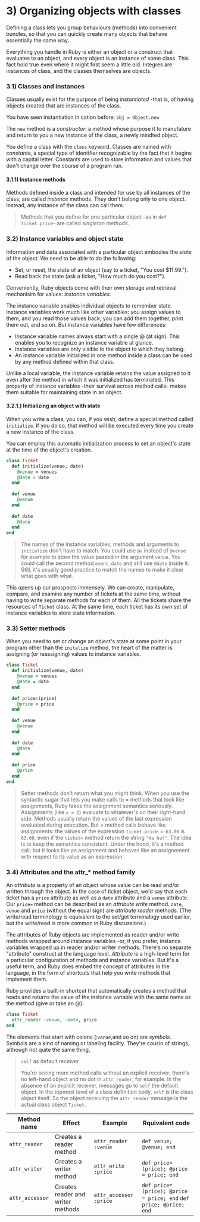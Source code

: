 # 3) Organizing objects with classes

Defining a class lets you group behaviours (methods) into convenient bundles, so that you can quickly create many objects that behave essentially the same way. 
 
Everything you handle in Ruby is either an object or a construct that evaluates to an object, and every object is an instance of some class. This fact hold true even where it might first seem a little old. Integres are instances of class, and the classes themselves are objects.

### 3.1) Classes and instances

Classes usually exist for the purpose of being *instantiated* -that is, of having objects created that are instances of the class.

You have seen instantiation in cation before: `obj = Object.new`

The `new` method is a *constructor*: a method whose purpose it to manufature and return to you a new instance of the class, a newly mindted object.

You define a class with the `class` keyword. Classes are named with *constants*, a special type of identifier recognizable by the fact that it begins with a capital letter. Constants are used to store information and values that don't change over the course of a program run.

#### 3.1.1) Instance methods

Methods defined inside a class and intended for use by all instances of the class, are called *instence* methods. They don't belong only to one object. Instead, any instance of the class can call them.

> Methods that you define for one particular object -as in `def ticket.price`- are called *singleton methods*.

### 3.2) Instance variables and object state

Information and data associated with a particular object embodies the *state* of the object. We need to be able to do the following:

* Set, or reset, the state of an object (say to a ticket, "You cost $11.99.").
* Read back the state (ask a ticket, "How much do you cost?").

Conveniently, Ruby objects come with their own storage and retrieval mechanisim for values: *instance variables*.

The instance variable enables individual objects to remember state. Instance variables work much like other variables: you assign values to them, and you read those values back; you can add them together, print them out, and so on. But instance variables have few differences:

* Instance variable names always start with a single @ (at sign). This enables you to recognize an instance variable at glance.
* Instance variables are only visible to the object to which they belong.
* An instance variable initialized in one method inside a class can be used by any method defined within that class.
 
Unlike a local variable, the instance variable retains the value assigned to it even after the method in which it was initialized has terminated. This property of instance variables -their survival across method calls- makes them suitable for maintaining state in an object.

#### 3.2.1.) Initializing an object with state

When you write a class, you can, if you wish, define a special method called `initialize`. If you do so, that method will be executed every time you create a new instance of the class.

You can employ this automatic initialization process to set an object's state at the time of the object's creation.

```ruby
class Ticket
  def initialize(venue, date)
    @venue = venues
    @date = date
  end
  
  def venue
    @venue
  end
  
  def date
    @date
  end
end
```

> The names of the instance variables, methods and arguments to `initialize` don't have to match. You could use `@v` instead of `@venue` for example to store the value passed in the argument `venue`. You could call the second method `event_date` and still use `@date` inside it. Still, it's usually good practice to match the names to make it clear what goes with what.

This opens up our prospects immensely. We can create, manipulate, compare, and examine any number of tickets at the same time, without having to write separate methods for each of them. All the tickets share the resources of `Ticket` class. At the same time, each ticket has its own set of instance variables to store state information.

### 3.3) Setter methods

When you need to set or change an object's state at some point in your program other than the `initalize` method, the heart of the matter is assigning (or reassigning) values to instance variables. 

```ruby
class Ticket
  def initialize(venue, date)
    @venue = venues
    @date = date
  end
  
  def price=(price)
    @price = price
  end
  
  def venue
    @venue
  end
  
  def date
    @date
  end
  
  def price
    @price
  end
end
```

> Setter methods don't return what you might think. When you use the syntactic sugar that lets you make calls to = methods that look like assignments, Ruby takes the assignment semantics seriously. Assignments (like `x = 1`) evaluate to whatever's on their right-hand side. Methods usually return the values of the last expression evaluated during execution. But = method calls behave like assignments: the values of the expression `ticket.price = 63.00` is `63.00`, even if the `ticket=` method return the string `"Ha ha!"`. The idea is to keep the semantics consistent. Under the hood, it's a method call; but it looks like an assignment and behaves like an assignement with respect to its value as an expression.

### 3.4) Attributes and the attr_* method family

An *attribute* is a property of an object whose value can be read and/or written through the object. In the case of ticket object, we'd say that each ticket has a `price` attribute as well as a `date` attribute and a `venue` attribute. Our `price=` method can be described as an *attribute write* method. `date`, `venue` and `price` (without the equal sign) are *attribute reader* methods. (The write/read terminology is equivalent to the set/get terminalogy used earlier, but the write/read is more common in Ruby discussions.)

The attributes of Ruby objects are implemented as reader and/or write methods wrapped around instance variables -or, if you prefer, instance variables wrapped up in reader and/or writer methods. There's no separate "attribute" construct at the language level. *Attribute* is a high-level term for a particular configuration of methods and instance variables. But it's a useful term, and Ruby does embed the concept of attributes in the language, in the form of shortcuts that help you write methods that implement them.

Ruby provides a built-in shortcut that automatically creates a method that reads and returns the value of the instance variable with the same name as the method (give or take an @):

```ruby
class Ticket
  attr_reader :venue, :date, price
end
```

The elements that start with colons (:`venue`,and so on) are *symbols*. Symbols are a kind of naming or labeling facility. They're cousin of strings, although not quite the same thing,

> `self` as default receiver
>
> You're seeing more method calls without an explicit receiver; there's no left-hand object and no dot in `attr_reader`, for example. In the absence of an explicit receiver, messages go to `self` the default object. In the topmost level of a class definition body, `self` is the class object itself. So the object receiving the `attr_reader` message is the actual class object `Ticket`.

| Method name | Effect | Example | Rquivalent code |
|-------------|--------|---------|-----------------|
| `attr_reader` | Creates a reader method | `attr_reader :venue` | `def venue; @venue; end` |
| `attr_writer` | Creates a writer method | `attr_write :price` | `def price=(price); @price = price; end` |
| `attr_accessor` | Creates reader and writer methods | `attr_accessor :price` | `def price=(price); @price = price; end` `def price; @price; end` |
